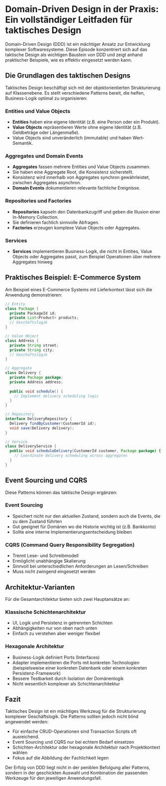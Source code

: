 # Domain-Driven Design in der Praxis: Ein vollständiger Leitfaden für taktisches Design

Domain-Driven Design (DDD) ist ein mächtiger Ansatz zur Entwicklung komplexer Softwaresysteme. Diese Episode konzentriert sich auf das taktische Design als wichtigen Baustein von DDD und zeigt anhand praktischer Beispiele, wie es effektiv eingesetzt werden kann.

## Die Grundlagen des taktischen Designs

Taktisches Design beschäftigt sich mit der objektorientierten Strukturierung auf Klassenebene. Es stellt verschiedene Patterns bereit, die helfen, Business-Logik optimal zu organisieren:

### Entities und Value Objects
- **Entities** haben eine eigene Identität (z.B. eine Person oder ein Produkt).
- **Value Objects** repräsentieren Werte ohne eigene Identität (z.B. Geldbeträge oder Längenmaße).
- Value Objects sind unveränderlich (immutable) und haben Wert-Semantik.

### Aggregates und Domain Events  
- **Aggregates** fassen mehrere Entities und Value Objects zusammen.
- Sie haben eine Aggregate Root, die Konsistenz sicherstellt.
- Konsistenz wird innerhalb von Aggregates synchron gewährleistet, zwischen Aggregates asynchron.
- **Domain Events** dokumentieren relevante fachliche Ereignisse.

### Repositories und Factories
- **Repositories** kapseln den Datenbankzugriff und geben die Illusion einer In-Memory Collection.
- Sie definieren fachlich sinnvolle Abfragen.
- **Factories** erzeugen komplexe Value Objects oder Aggregates.

### Services
- **Services** implementieren Business-Logik, die nicht in Entities, Value Objects oder Aggregates passt, zum Beispiel Operationen über mehrere Aggregates hinweg

## Praktisches Beispiel: E-Commerce System

Am Beispiel eines E-Commerce Systems mit Lieferkontext lässt sich die Anwendung demonstrieren:

```java
// Entity
class Package {
  private PackageId id;
  private List<Product> products;
  // Geschäftslogik
}

// Value Object  
class Address {
  private String street;
  private String city;
  // Geschäftslogik
}

// Aggregate
class Delivery {
  private Package package;
  private Address address;
  
  public void schedule() {
    // Implement delivery scheduling logic
  }
}

// Repository
interface DeliveryRepository {
  Delivery findByCustomer(CustomerId id);
  void save(Delivery delivery);
}

// Service
class DeliveryService {
  public void scheduleDelivery(CustomerId customer, Package package) {
    // Coordinate delivery scheduling across aggregates
  }
}
```

## Event Sourcing und CQRS

Diese Patterns können das taktische Design ergänzen:

### Event Sourcing
- Speichert nicht nur den aktuellen Zustand, sondern auch die Events, die zu dem Zustand führten
- Gut geeignet für Domänen wo die Historie wichtig ist (z.B. Bankkonto)
- Sollte eine interne Implementierungsentscheidung bleiben

### CQRS (Command Query Responsibility Segregation)
- Trennt Lese- und Schreibmodell
- Ermöglicht unabhängige Skalierung
- Sinnvoll bei unterschiedlichen Anforderungen an Lesen/Schreiben
- Muss nicht zwingend eingesetzt werden

## Architektur-Varianten

Für die Gesamtarchitektur bieten sich zwei Hauptansätze an:

### Klassische Schichtenarchitektur
- UI, Logik und Persistenz in getrennten Schichten
- Abhängigkeiten nur von oben nach unten
- Einfach zu verstehen aber weniger flexibel

### Hexagonale Architektur
- Business-Logik definiert Ports (Interfaces)
- Adapter implementieren die Ports mit konkreten Technologien (beispielsweise einer konkreten Datenbank oder einem konkreten Persistenz-Framework)
- Bessere Testbarkeit durch Isolation der Domänenlogik
- Nicht wesentlich komplexer als Schichtenarchitektur

## Fazit

Taktisches Design ist ein mächtiges Werkzeug für die Strukturierung komplexer Geschäftslogik. Die Patterns sollten jedoch nicht blind angewendet werden:

- Für einfache CRUD-Operationen sind Transaction Scripts oft ausreichend.
- Event Sourcing und CQRS nur bei echtem Bedarf einsetzen
- Schichten-Architektur oder hexagonale Architektuir nach Projektkontext wählen
- Fokus auf die Abbildung der Fachlichkeit legen

Der Erfolg von DDD liegt nicht in der peniblen Befolgung aller Patterns, sondern in der geschickten Auswahl und Kombination der passenden Werkzeuge für den jeweiligen Anwendungsfall.
